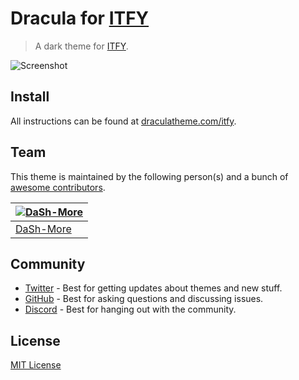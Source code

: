 # Dracula for [ITFY](https://itfy.org)

> A dark theme for [ITFY](https://itfy.org).

![Screenshot](./screenshot.png)

## Install

All instructions can be found at [draculatheme.com/itfy](https://draculatheme.com/itfy).

## Team

This theme is maintained by the following person(s) and a bunch of [awesome contributors](https://github.com/dracula/itfy/graphs/contributors).

| [![DaSh-More](https://github.com/DaSh-More.png?size=100)](https://github.com/DaSh-More) |
| --------------------------------------------------------------------------------------- |
| [DaSh-More](https://github.com/DaSh-More)                                               |

## Community

- [Twitter](https://twitter.com/draculatheme) - Best for getting updates about themes and new stuff.
- [GitHub](https://github.com/dracula/dracula-theme/discussions) - Best for asking questions and discussing issues.
- [Discord](https://draculatheme.com/discord-invite) - Best for hanging out with the community.

## License

[MIT License](./LICENSE)
